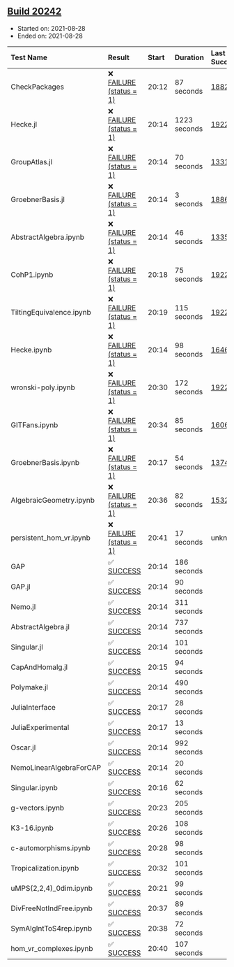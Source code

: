 ## [Build 20242](https://oscarci.mathematik.uni-kl.de/job/oscar/20242/)

* Started on: 2021-08-28
* Ended on: 2021-08-28

| Test Name    | Result | Start | Duration | Last Success | First Failure |
|:-------------|:-------|:------|:---------|:-------------|:--------------|
| CheckPackages | ❌ [FAILURE (status = 1)](https://oscarci.mathematik.uni-kl.de/job/oscar/20242/artifact/logs/build-20242/CheckPackages.log) | 20:12 | 87 seconds | [18822](https://oscarci.mathematik.uni-kl.de/job/oscar/18822/) | [18823](https://oscarci.mathematik.uni-kl.de/job/oscar/18823/) |
| Hecke.jl | ❌ [FAILURE (status = 1)](https://oscarci.mathematik.uni-kl.de/job/oscar/20242/artifact/logs/build-20242/Hecke.jl.log) | 20:14 | 1223 seconds | [19222](https://oscarci.mathematik.uni-kl.de/job/oscar/19222/) | [20152](https://oscarci.mathematik.uni-kl.de/job/oscar/20152/) |
| GroupAtlas.jl | ❌ [FAILURE (status = 1)](https://oscarci.mathematik.uni-kl.de/job/oscar/20242/artifact/logs/build-20242/GroupAtlas.jl.log) | 20:14 | 70 seconds | [13311](https://oscarci.mathematik.uni-kl.de/job/oscar/13311/) | [13312](https://oscarci.mathematik.uni-kl.de/job/oscar/13312/) |
| GroebnerBasis.jl | ❌ [FAILURE (status = 1)](https://oscarci.mathematik.uni-kl.de/job/oscar/20242/artifact/logs/build-20242/GroebnerBasis.jl.log) | 20:14 | 3 seconds | [18864](https://oscarci.mathematik.uni-kl.de/job/oscar/18864/) | [18865](https://oscarci.mathematik.uni-kl.de/job/oscar/18865/) |
| AbstractAlgebra.ipynb | ❌ [FAILURE (status = 1)](https://oscarci.mathematik.uni-kl.de/job/oscar/20242/artifact/logs/build-20242/AbstractAlgebra.ipynb.log) | 20:14 | 46 seconds | [13355](https://oscarci.mathematik.uni-kl.de/job/oscar/13355/) | [13356](https://oscarci.mathematik.uni-kl.de/job/oscar/13356/) |
| CohP1.ipynb | ❌ [FAILURE (status = 1)](https://oscarci.mathematik.uni-kl.de/job/oscar/20242/artifact/logs/build-20242/CohP1.ipynb.log) | 20:18 | 75 seconds | [19222](https://oscarci.mathematik.uni-kl.de/job/oscar/19222/) | [20152](https://oscarci.mathematik.uni-kl.de/job/oscar/20152/) |
| TiltingEquivalence.ipynb | ❌ [FAILURE (status = 1)](https://oscarci.mathematik.uni-kl.de/job/oscar/20242/artifact/logs/build-20242/TiltingEquivalence.ipynb.log) | 20:19 | 115 seconds | [19222](https://oscarci.mathematik.uni-kl.de/job/oscar/19222/) | [20152](https://oscarci.mathematik.uni-kl.de/job/oscar/20152/) |
| Hecke.ipynb | ❌ [FAILURE (status = 1)](https://oscarci.mathematik.uni-kl.de/job/oscar/20242/artifact/logs/build-20242/Hecke.ipynb.log) | 20:14 | 98 seconds | [16463](https://oscarci.mathematik.uni-kl.de/job/oscar/16463/) | [16464](https://oscarci.mathematik.uni-kl.de/job/oscar/16464/) |
| wronski-poly.ipynb | ❌ [FAILURE (status = 1)](https://oscarci.mathematik.uni-kl.de/job/oscar/20242/artifact/logs/build-20242/wronski-poly.ipynb.log) | 20:30 | 172 seconds | [19222](https://oscarci.mathematik.uni-kl.de/job/oscar/19222/) | [20152](https://oscarci.mathematik.uni-kl.de/job/oscar/20152/) |
| GITFans.ipynb | ❌ [FAILURE (status = 1)](https://oscarci.mathematik.uni-kl.de/job/oscar/20242/artifact/logs/build-20242/GITFans.ipynb.log) | 20:34 | 85 seconds | [16068](https://oscarci.mathematik.uni-kl.de/job/oscar/16068/) | [16069](https://oscarci.mathematik.uni-kl.de/job/oscar/16069/) |
| GroebnerBasis.ipynb | ❌ [FAILURE (status = 1)](https://oscarci.mathematik.uni-kl.de/job/oscar/20242/artifact/logs/build-20242/GroebnerBasis.ipynb.log) | 20:17 | 54 seconds | [13748](https://oscarci.mathematik.uni-kl.de/job/oscar/13748/) | [13749](https://oscarci.mathematik.uni-kl.de/job/oscar/13749/) |
| AlgebraicGeometry.ipynb | ❌ [FAILURE (status = 1)](https://oscarci.mathematik.uni-kl.de/job/oscar/20242/artifact/logs/build-20242/AlgebraicGeometry.ipynb.log) | 20:36 | 82 seconds | [15322](https://oscarci.mathematik.uni-kl.de/job/oscar/15322/) | [15323](https://oscarci.mathematik.uni-kl.de/job/oscar/15323/) |
| persistent_hom_vr.ipynb | ❌ [FAILURE (status = 1)](https://oscarci.mathematik.uni-kl.de/job/oscar/20242/artifact/logs/build-20242/persistent_hom_vr.ipynb.log) | 20:41 | 17 seconds | unknown | unknown |
| GAP | ✅ [SUCCESS](https://oscarci.mathematik.uni-kl.de/job/oscar/20242/artifact/logs/build-20242/GAP.log) | 20:14 | 186 seconds |  |  |
| GAP.jl | ✅ [SUCCESS](https://oscarci.mathematik.uni-kl.de/job/oscar/20242/artifact/logs/build-20242/GAP.jl.log) | 20:14 | 90 seconds |  |  |
| Nemo.jl | ✅ [SUCCESS](https://oscarci.mathematik.uni-kl.de/job/oscar/20242/artifact/logs/build-20242/Nemo.jl.log) | 20:14 | 311 seconds |  |  |
| AbstractAlgebra.jl | ✅ [SUCCESS](https://oscarci.mathematik.uni-kl.de/job/oscar/20242/artifact/logs/build-20242/AbstractAlgebra.jl.log) | 20:14 | 737 seconds |  |  |
| Singular.jl | ✅ [SUCCESS](https://oscarci.mathematik.uni-kl.de/job/oscar/20242/artifact/logs/build-20242/Singular.jl.log) | 20:14 | 101 seconds |  |  |
| CapAndHomalg.jl | ✅ [SUCCESS](https://oscarci.mathematik.uni-kl.de/job/oscar/20242/artifact/logs/build-20242/CapAndHomalg.jl.log) | 20:15 | 94 seconds |  |  |
| Polymake.jl | ✅ [SUCCESS](https://oscarci.mathematik.uni-kl.de/job/oscar/20242/artifact/logs/build-20242/Polymake.jl.log) | 20:14 | 490 seconds |  |  |
| JuliaInterface | ✅ [SUCCESS](https://oscarci.mathematik.uni-kl.de/job/oscar/20242/artifact/logs/build-20242/JuliaInterface.log) | 20:17 | 28 seconds |  |  |
| JuliaExperimental | ✅ [SUCCESS](https://oscarci.mathematik.uni-kl.de/job/oscar/20242/artifact/logs/build-20242/JuliaExperimental.log) | 20:17 | 13 seconds |  |  |
| Oscar.jl | ✅ [SUCCESS](https://oscarci.mathematik.uni-kl.de/job/oscar/20242/artifact/logs/build-20242/Oscar.jl.log) | 20:14 | 992 seconds |  |  |
| NemoLinearAlgebraForCAP | ✅ [SUCCESS](https://oscarci.mathematik.uni-kl.de/job/oscar/20242/artifact/logs/build-20242/NemoLinearAlgebraForCAP.log) | 20:14 | 20 seconds |  |  |
| Singular.ipynb | ✅ [SUCCESS](https://oscarci.mathematik.uni-kl.de/job/oscar/20242/artifact/logs/build-20242/Singular.ipynb.log) | 20:16 | 62 seconds |  |  |
| g-vectors.ipynb | ✅ [SUCCESS](https://oscarci.mathematik.uni-kl.de/job/oscar/20242/artifact/logs/build-20242/g-vectors.ipynb.log) | 20:23 | 205 seconds |  |  |
| K3-16.ipynb | ✅ [SUCCESS](https://oscarci.mathematik.uni-kl.de/job/oscar/20242/artifact/logs/build-20242/K3-16.ipynb.log) | 20:26 | 108 seconds |  |  |
| c-automorphisms.ipynb | ✅ [SUCCESS](https://oscarci.mathematik.uni-kl.de/job/oscar/20242/artifact/logs/build-20242/c-automorphisms.ipynb.log) | 20:28 | 98 seconds |  |  |
| Tropicalization.ipynb | ✅ [SUCCESS](https://oscarci.mathematik.uni-kl.de/job/oscar/20242/artifact/logs/build-20242/Tropicalization.ipynb.log) | 20:32 | 101 seconds |  |  |
| uMPS(2,2,4)_0dim.ipynb | ✅ [SUCCESS](https://oscarci.mathematik.uni-kl.de/job/oscar/20242/artifact/logs/build-20242/uMPS-2-2-4-_0dim.ipynb.log) | 20:21 | 99 seconds |  |  |
| DivFreeNotIndFree.ipynb | ✅ [SUCCESS](https://oscarci.mathematik.uni-kl.de/job/oscar/20242/artifact/logs/build-20242/DivFreeNotIndFree.ipynb.log) | 20:37 | 89 seconds |  |  |
| SymAlgIntToS4rep.ipynb | ✅ [SUCCESS](https://oscarci.mathematik.uni-kl.de/job/oscar/20242/artifact/logs/build-20242/SymAlgIntToS4rep.ipynb.log) | 20:38 | 72 seconds |  |  |
| hom_vr_complexes.ipynb | ✅ [SUCCESS](https://oscarci.mathematik.uni-kl.de/job/oscar/20242/artifact/logs/build-20242/hom_vr_complexes.ipynb.log) | 20:40 | 107 seconds |  |  |
